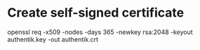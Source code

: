 # Create self-signed certificate
openssl req -x509 -nodes -days 365 -newkey rsa:2048 -keyout authentik.key -out authentik.crt